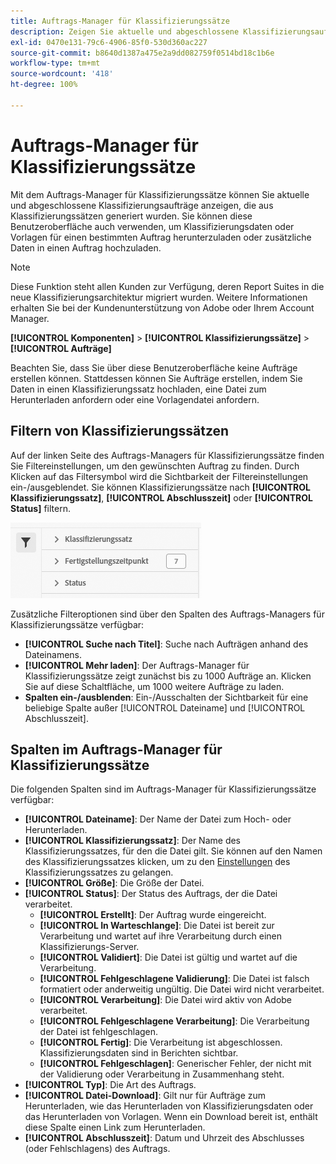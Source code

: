 ```yaml
---
title: Auftrags-Manager für Klassifizierungssätze
description: Zeigen Sie aktuelle und abgeschlossene Klassifizierungsaufträge an, die aus Klassifizierungssätzen generiert wurden.
exl-id: 0470e131-79c6-4906-85f0-530d360ac227
source-git-commit: b8640d1387a475e2a9dd082759f0514bd18c1b6e
workflow-type: tm+mt
source-wordcount: '418'
ht-degree: 100%

---
```


# Auftrags-Manager für Klassifizierungssätze

Mit dem Auftrags-Manager für Klassifizierungssätze können Sie aktuelle und abgeschlossene Klassifizierungsaufträge anzeigen, die aus Klassifizierungssätzen generiert wurden. Sie können diese Benutzeroberfläche auch verwenden, um Klassifizierungsdaten oder Vorlagen für einen bestimmten Auftrag herunterzuladen oder zusätzliche Daten in einen Auftrag hochzuladen.

>[!NOTE]
>
>Diese Funktion steht allen Kunden zur Verfügung, deren Report Suites in die neue Klassifizierungsarchitektur migriert wurden. Weitere Informationen erhalten Sie bei der Kundenunterstützung von Adobe oder Ihrem Account Manager.

**[!UICONTROL Komponenten]** > **[!UICONTROL Klassifizierungssätze]** > **[!UICONTROL Aufträge]**

Beachten Sie, dass Sie über diese Benutzeroberfläche keine Aufträge erstellen können. Stattdessen können Sie Aufträge erstellen, indem Sie Daten in einen Klassifizierungssatz hochladen, eine Datei zum Herunterladen anfordern oder eine Vorlagendatei anfordern.

## Filtern von Klassifizierungssätzen

Auf der linken Seite des Auftrags-Managers für Klassifizierungssätze finden Sie Filtereinstellungen, um den gewünschten Auftrag zu finden. Durch Klicken auf das Filtersymbol wird die Sichtbarkeit der Filtereinstellungen ein-/ausgeblendet. Sie können Klassifizierungssätze nach **[!UICONTROL Klassifizierungssatz]**, **[!UICONTROL Abschlusszeit]** oder **[!UICONTROL Status]** filtern.

![Filter für Klassifizierungssatzaufträge](../assets/classification-set-job-filters.png)

Zusätzliche Filteroptionen sind über den Spalten des Auftrags-Managers für Klassifizierungssätze verfügbar:

* **[!UICONTROL Suche nach Titel]**: Suche nach Aufträgen anhand des Dateinamens.
* **[!UICONTROL Mehr laden]**: Der Auftrags-Manager für Klassifizierungssätze zeigt zunächst bis zu 1000 Aufträge an. Klicken Sie auf diese Schaltfläche, um 1000 weitere Aufträge zu laden.
* **Spalten ein-/ausblenden**: Ein-/Ausschalten der Sichtbarkeit für eine beliebige Spalte außer [!UICONTROL Dateiname] und [!UICONTROL Abschlusszeit].

## Spalten im Auftrags-Manager für Klassifizierungssätze

Die folgenden Spalten sind im Auftrags-Manager für Klassifizierungssätze verfügbar:

* **[!UICONTROL Dateiname]**: Der Name der Datei zum Hoch- oder Herunterladen.
* **[!UICONTROL Klassifizierungssatz]**: Der Name des Klassifizierungssatzes, für den die Datei gilt. Sie können auf den Namen des Klassifizierungssatzes klicken, um zu den [Einstellungen](settings.md) des Klassifizierungssatzes zu gelangen.
* **[!UICONTROL Größe]**: Die Größe der Datei.
* **[!UICONTROL Status]**: Der Status des Auftrags, der die Datei verarbeitet.
   * **[!UICONTROL Erstellt]**: Der Auftrag wurde eingereicht.
   * **[!UICONTROL In Warteschlange]**: Die Datei ist bereit zur Verarbeitung und wartet auf ihre Verarbeitung durch einen Klassifizierungs-Server.
   * **[!UICONTROL Validiert]**: Die Datei ist gültig und wartet auf die Verarbeitung.
   * **[!UICONTROL Fehlgeschlagene Validierung]**: Die Datei ist falsch formatiert oder anderweitig ungültig. Die Datei wird nicht verarbeitet.
   * **[!UICONTROL Verarbeitung]**: Die Datei wird aktiv von Adobe verarbeitet.
   * **[!UICONTROL Fehlgeschlagene Verarbeitung]**: Die Verarbeitung der Datei ist fehlgeschlagen.
   * **[!UICONTROL Fertig]**: Die Verarbeitung ist abgeschlossen. Klassifizierungsdaten sind in Berichten sichtbar.
   * **[!UICONTROL Fehlgeschlagen]**: Generischer Fehler, der nicht mit der Validierung oder Verarbeitung in Zusammenhang steht.
* **[!UICONTROL Typ]**: Die Art des Auftrags.
* **[!UICONTROL Datei-Download]**: Gilt nur für Aufträge zum Herunterladen, wie das Herunterladen von Klassifizierungsdaten oder das Herunterladen von Vorlagen. Wenn ein Download bereit ist, enthält diese Spalte einen Link zum Herunterladen.
* **[!UICONTROL Abschlusszeit]**: Datum und Uhrzeit des Abschlusses (oder Fehlschlagens) des Auftrags.
